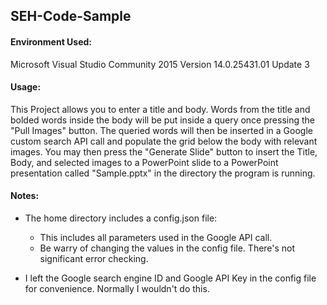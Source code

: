 ## SEH-Code-Sample

#### Environment Used:

Microsoft Visual Studio Community 2015 Version 14.0.25431.01 Update 3

#### Usage: 

This Project allows you to enter a title and body. Words from the title and bolded words inside the body will be put inside a query once pressing the "Pull Images" button. The queried words will then be inserted in a Google custom search API call and populate the grid below the body with relevant images. You may then press the "Generate Slide" button to insert the Title, Body, and selected images to a PowerPoint slide to a PowerPoint presentation called "Sample.pptx" in the directory the program is running.

#### Notes:

- The home directory includes a config.json file:
	- This includes all parameters used in the Google API call.
	- Be warry of changing the values in the config file. There's not significant error checking.

- I left the Google search engine ID and Google API Key in the config file for convenience. Normally I wouldn't do this.